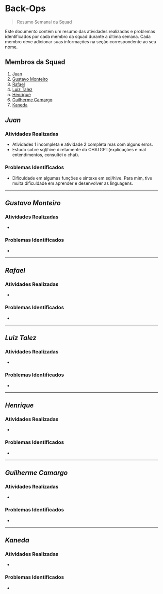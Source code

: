 # Back-Ops

> Resumo Semanal da Squad

Este documento contém um resumo das atividades realizadas e problemas identificados por cada membro da squad durante a última semana. Cada membro deve adicionar suas informações na seção correspondente ao seu nome.

## Membros da Squad

1. [Juan](https://github.com/JJuanPablo)
2. [Gustavo Monteiro](https://github.com/gmgpx)
3. [Rafael](https://github.com/sinkevirns)
4. [Luiz Talez](https://github.com/LuizTeles06)
5. [Henrique](https://github.com/Henferper)
6. [Guilherme Camargo](https://github.com/GuilhermeAmargo)
7. [Kaneda](https://github.com/GuilhermeKaneda)


## *Juan*

### Atividades Realizadas
- Atividades 1 incompleta e atividade 2 completa mas com alguns erros. 
- Estudo sobre sql/hive diretamente do CHATGPT(explicações e mal entendimentos, consultei o chat).

### Problemas Identificados
- Dificuldade em algumas funções e sintaxe em sql/hive. Para mim, tive muita dificuldade em aprender e desenvolver as linguagens.

---
## *Gustavo Monteiro*

### Atividades Realizadas
- 

### Problemas Identificados
- 

---

## *Rafael*

### Atividades Realizadas
- 

### Problemas Identificados
-

---

## *Luiz Talez*

### Atividades Realizadas
- 

### Problemas Identificados
- 

---

## *Henrique*

### Atividades Realizadas
- 

### Problemas Identificados
- 

---

## *Guilherme Camargo*

### Atividades Realizadas
- 

### Problemas Identificados
- 

---

## *Kaneda*

### Atividades Realizadas
- 

### Problemas Identificados
- 
